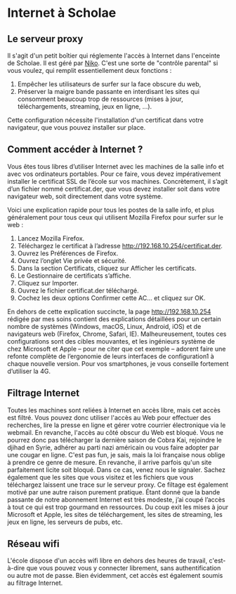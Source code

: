 # Internet à Scholae

## Le serveur proxy

Il s'agit d'un petit boîtier qui réglemente l'accès à Internet dans l'enceinte de Scholae. Il est géré par [Niko](https://microlinux.fr/).
C'est une sorte de "contrôle parental" si vous voulez, qui remplit essentiellement deux fonctions :

1. Empêcher les utilisateurs de surfer sur la face obscure du web,
2. Préserver la maigre bande passante en interdisant les sites qui consomment beaucoup trop de ressources (mises à jour, téléchargements, streaming, jeux en ligne, ...).

Cette configuration nécessite l'installation d'un certificat dans votre navigateur, que vous pouvez installer sur place.

## Comment accéder à Internet ?

Vous êtes tous libres d’utiliser Internet avec les machines de la salle info et avec vos
ordinateurs portables. Pour ce faire, vous devez impérativement installer le
certificat SSL de l’école sur vos machines.
Concrètement, il s’agit d’un fichier nommé certificat.der, que vous devez installer
soit dans votre navigateur web, soit directement dans votre système.

Voici une explication rapide pour tous les postes de la salle info, et plus
généralement pour tous ceux qui utilisent Mozilla Firefox pour surfer sur le web :

1. Lancez Mozilla Firefox.
2. Téléchargez le certificat à l’adresse http://192.168.10.254/certificat.der.
3. Ouvrez les Préférences de Firefox.
4. Ouvrez l’onglet Vie privée et sécurité.
5. Dans la section Certificats, cliquez sur Afficher les certificats.
6. Le Gestionnaire de certificats s’affiche.
7. Cliquez sur Importer.
8. Ouvrez le fichier certificat.der téléchargé.
9. Cochez les deux options Confirmer cette AC... et cliquez sur OK.

En dehors de cette explication succincte, la page http://192.168.10.254 rédigée par
mes soins contient des explications détaillées pour un certain nombre de systèmes
(Windows, macOS, Linux, Android, iOS) et de navigateurs web (Firefox, Chrome,
Safari, IE). Malheureusement, toutes ces configurations sont des cibles mouvantes, et
les ingénieurs système de chez Microsoft et Apple – pour ne citer que cet exemple –
adorent faire une refonte complète de l’ergonomie de leurs interfaces de
configuration1 à chaque nouvelle version. Pour vos smartphones, je vous conseille
fortement d’utiliser la 4G.


## Filtrage Internet

Toutes les machines sont reliées à Internet en accès libre, mais cet accès est filtré. Vous pouvez donc
utiliser l'accès au Web pour effectuer des recherches, lire la presse en ligne et gérer votre courrier
électronique via le webmail. En revanche, l'accès au côté obscur du Web est bloqué. Vous ne
pourrez donc pas télécharger la dernière saison de Cobra Kai, rejoindre le djihad en Syrie, adhérer
au parti nazi américain ou vous faire adopter par une cougar en ligne. C'est pas fun, je sais, mais la
loi française nous oblige à prendre ce genre de mesure. En revanche, il arrive parfois qu'un site
parfaitement licite soit bloqué. Dans ce cas, venez nous le signaler. Sachez également que les sites
que vous visitez et les fichiers que vous téléchargez laissent une trace sur le serveur proxy.
Ce filtage est également motivé par une autre raison purement pratique. Étant donné que la bande
passante de notre abonnement Internet est très modeste, j’ai coupé l’accès à tout ce qui est trop
gourmand en ressources. Du coup exit les mises à jour Microsoft et Apple, les sites de
téléchargement, les sites de streaming, les jeux en ligne, les serveurs de pubs, etc.

## Réseau wifi

L'école dispose d'un accès wifi libre en dehors des heures de travail, c'est-à-dire que vous pouvez
vous y connecter librement, sans authentification ou autre mot de passe. Bien évidemment, cet
accès est également soumis au filtrage Internet.


